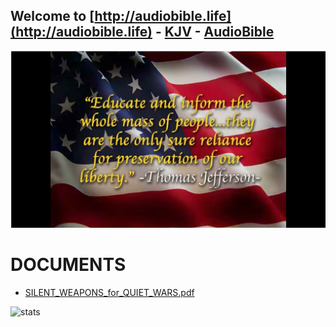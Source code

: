 ## Welcome to [http://audiobible.life](http://audiobible.life) - [KJV](https://github.com/AudioBible/KJV) - [AudioBible](https://github.com/AudioBible/AudioBible)

[![thomas-jefferson-educate-and-inform-the-masses-quote](images/thomas-jefferson-educate-and-inform-the-masses-quote.png)](https://www.youtube.com/watch?v=72Lrz0khXP0)

DOCUMENTS
=========

- [SILENT_WEAPONS_for_QUIET_WARS.pdf](documents/SILENT_WEAPONS_for_QUIET_WARS.pdf)

![stats](https://c.statcounter.com/11394986/0/c48e2cab/0/)
